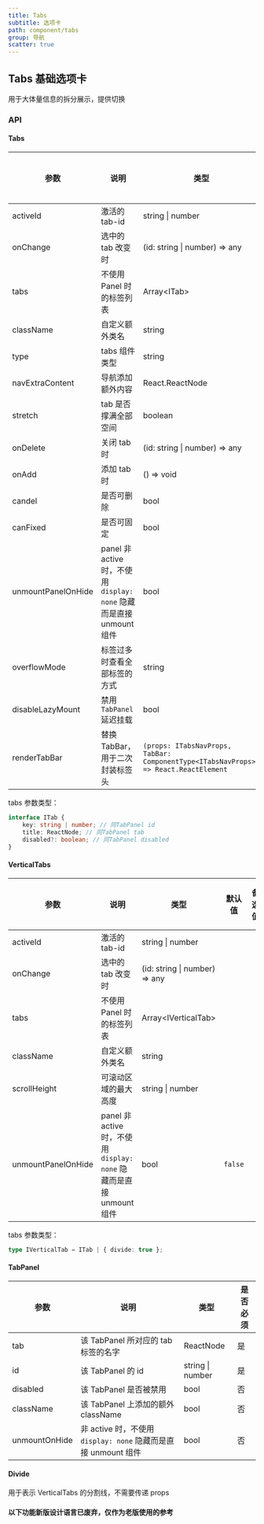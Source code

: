 ```yaml
---
title: Tabs
subtitle: 选项卡
path: component/tabs
group: 导航
scatter: true
---
```


## Tabs 基础选项卡

用于大体量信息的拆分展示，提供切换

<!-- demo-slot-1 -->
<!-- demo-slot-2 -->
<!-- demo-slot-5 -->
<!-- demo-slot-3 -->
<!-- demo-slot-4 -->
<!-- demo-slot-8 -->

### API

#### Tabs

| 参数               | 说明                                                                 | 类型                                                                                 | 默认值     | 备选值               | 是否必须 |
| ------------------ | -------------------------------------------------------------------- | ------------------------------------------------------------------------------------ | ---------- | -------------------- | -------- |
| activeId           | 激活的 tab-id                                                        | string \| number                                                                     |            |                      | 是       |
| onChange           | 选中的 tab 改变时                                                    | (id: string \| number) => any                                                        |            |                      | 是       |
| tabs               | 不使用 Panel 时的标签列表                                            | Array<ITab\>                                                                         |            |                      | 否       |
| className          | 自定义额外类名                                                       | string                                                                               |            |                      | 否       |
| type               | tabs 组件类型                                                        | string                                                                               | `'normal'` | `'card'`, `'button'` | 否       |
| navExtraContent    | 导航添加额外内容                                                     | React.ReactNode                                                                      |            |                      | 否       |
| stretch            | tab 是否撑满全部空间                                                 | boolean                                                                              | `false`    |                      | 否       |
| onDelete           | 关闭 tab 时                                                          | (id: string \| number) => any                                                        |            |                      | 否       |
| onAdd              | 添加 tab 时                                                          | () => void                                                                           |            |                      | 否       |
| candel             | 是否可删除                                                           | bool                                                                                 | `false`    |                      | 否       |
| canFixed           | 是否可固定                                                           | bool                                                                                 | `false`    |                      | 否       |
| unmountPanelOnHide | panel 非 active 时，不使用 `display: none` 隐藏而是直接 unmount 组件 | bool                                                                                 | `false`    |                      | 否       |
| overflowMode       | 标签过多时查看全部标签的方式                                         | string                                                                               | `'anchor'` | `'slide'`            | 否       |
| disableLazyMount   | 禁用 `TabPanel` 延迟挂载                                             | bool                                                                                 | `false`    |                      | 否       |
| renderTabBar       | 替换 TabBar，用于二次封装标签头                                      | `(props: ITabsNavProps, TabBar: ComponentType<ITabsNavProps>) => React.ReactElement` |            |                      | 否       |

tabs 参数类型：

```ts
interface ITab {
	key: string | number; // 同TabPanel id
	title: ReactNode; // 同TabPanel tab
	disabled?: boolean; // 同TabPanel disabled
}
```

#### VerticalTabs

| 参数               | 说明                                                                 | 类型                          | 默认值  | 备选值 | 是否必须 |
| ------------------ | -------------------------------------------------------------------- | ----------------------------- | ------- | ------ | -------- |
| activeId           | 激活的 tab-id                                                        | string \| number              |         |        | 是       |
| onChange           | 选中的 tab 改变时                                                    | (id: string \| number) => any |         |        | 是       |
| tabs               | 不使用 Panel 时的标签列表                                            | Array<IVerticalTab\>          |         |        | 否       |
| className          | 自定义额外类名                                                       | string                        |         |        | 否       |
| scrollHeight       | 可滚动区域的最大高度                                                 | string \| number              |         |        | 否       |
| unmountPanelOnHide | panel 非 active 时，不使用 `display: none` 隐藏而是直接 unmount 组件 | bool                          | `false` |        | no       |

tabs 参数类型：

```ts
type IVerticalTab = ITab | { divide: true };
```

#### TabPanel

| 参数          | 说明                                                           | 类型             | 是否必须 |
| ------------- | -------------------------------------------------------------- | ---------------- | -------- |
| tab           | 该 TabPanel 所对应的 tab 标签的名字                            | ReactNode        | 是       |
| id            | 该 TabPanel 的 id                                              | string \| number | 是       |
| disabled      | 该 TabPanel 是否被禁用                                         | bool             | 否       |
| className     | 该 TabPanel 上添加的额外 className                             | bool             | 否       |
| unmountOnHide | 非 active 时，不使用 `display: none` 隐藏而是直接 unmount 组件 | bool             | 否       |

#### Divide

用于表示 VerticalTabs 的分割线，不需要传递 props

#### 以下功能新版设计语言已废弃，仅作为老版使用的参考

<!-- demo-slot-6 -->
<!-- demo-slot-7 -->
<!-- demo-slot-9 -->
